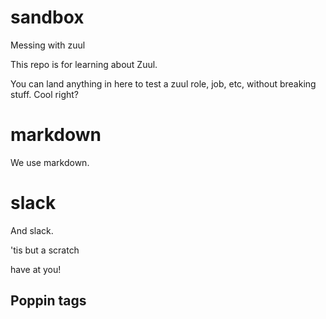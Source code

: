 # sandbox
Messing with zuul

This repo is for learning about Zuul.

You can land anything in here to test a zuul role, job, etc, without breaking stuff. Cool right?

# markdown

We use markdown.

# slack

And slack.

'tis but a scratch

have at you!

## Poppin tags
